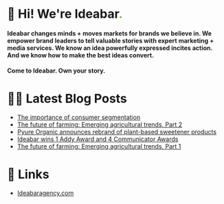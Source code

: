 # 👋 Hi! We're Ideabar<span style="color:#6bbe4a">.</span>

#### Ideabar changes minds + moves markets for brands we believe in. We empower brand leaders to tell valuable stories with expert marketing + media services. We know an idea powerfully expressed incites action. And we know how to make the best ideas convert.
#### Come to Ideabar. Own your story.

# 👩‍💻  Latest Blog Posts
<!-- BLOG-POST-LIST:START -->
- [The importance of consumer segmentation](https://ideabaragency.com/news/the-importance-of-consumer-segmentation/)
- [The future of farming: Emerging agricultural trends, Part 2](https://ideabaragency.com/news/the-future-of-farming-emerging-agricultural-trends-part-2/)
- [Pyure Organic announces rebrand of plant-based sweetener products](https://ideabaragency.com/news/pyure-organic-announces-rebrand-of-plant-based-sweetener-products/)
- [Ideabar wins 1 Addy Award and 4 Communicator Awards](https://ideabaragency.com/news/ideabar-wins-1-addy-award-and-4-communicator-awards/)
- [The future of farming: Emerging agricultural trends, Part 1](https://ideabaragency.com/news/the-future-of-farming-emerging-agro-trends-part-i/)
<!-- BLOG-POST-LIST:END -->

# 🔗  Links
- [Ideabaragency.com](https://ideabaragency.com)
